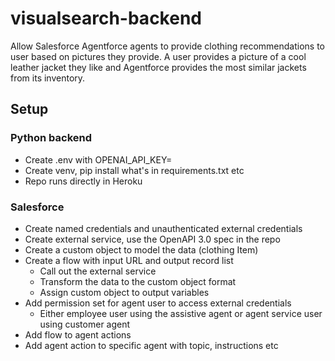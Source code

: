 # visualsearch-backend

Allow Salesforce Agentforce agents to provide clothing recommendations to user based on pictures they provide. A user provides a picture of a cool leather jacket they like and Agentforce provides the most similar jackets from its inventory.

## Setup

### Python backend

- Create .env with OPENAI_API_KEY=
- Create venv, pip install what's in requirements.txt etc
- Repo runs directly in Heroku

### Salesforce

- Create named credentials and unauthenticated external credentials
- Create external service, use the OpenAPI 3.0 spec in the repo
- Create a custom object to model the data (clothing Item)
- Create a flow with input URL and output record list
  - Call out the external service
  - Transform the data to the custom object format
  - Assign custom object to output variables
- Add permission set for agent user to access external credentials
  - Either employee user using the assistive agent or agent service user using customer agent
- Add flow to agent actions
- Add agent action to specific agent with topic, instructions etc